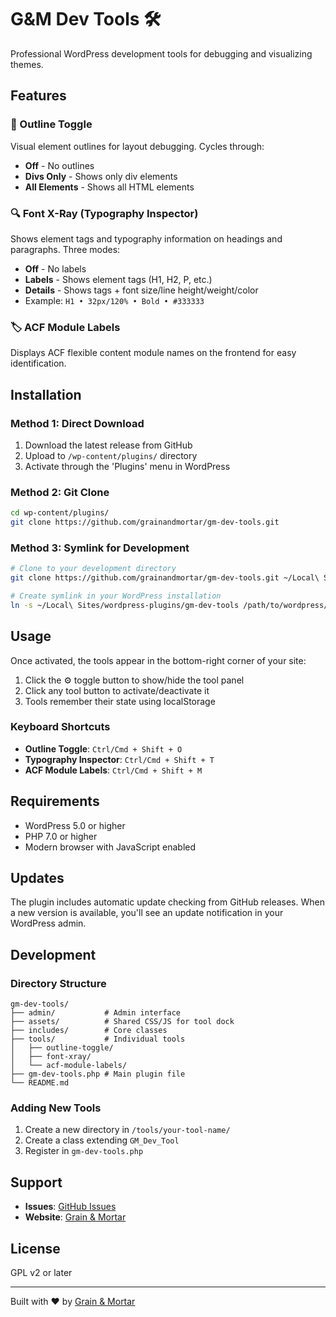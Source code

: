 # G&M Dev Tools 🛠️

Professional WordPress development tools for debugging and visualizing themes.

## Features

### 📐 Outline Toggle
Visual element outlines for layout debugging. Cycles through:
- **Off** - No outlines
- **Divs Only** - Shows only div elements
- **All Elements** - Shows all HTML elements

### 🔍 Font X-Ray (Typography Inspector)
Shows element tags and typography information on headings and paragraphs. Three modes:
- **Off** - No labels
- **Labels** - Shows element tags (H1, H2, P, etc.)
- **Details** - Shows tags + font size/line height/weight/color
- Example: `H1 • 32px/120% • Bold • #333333`

### 🏷️ ACF Module Labels
Displays ACF flexible content module names on the frontend for easy identification.

## Installation

### Method 1: Direct Download
1. Download the latest release from GitHub
2. Upload to `/wp-content/plugins/` directory
3. Activate through the 'Plugins' menu in WordPress

### Method 2: Git Clone
```bash
cd wp-content/plugins/
git clone https://github.com/grainandmortar/gm-dev-tools.git
```

### Method 3: Symlink for Development
```bash
# Clone to your development directory
git clone https://github.com/grainandmortar/gm-dev-tools.git ~/Local\ Sites/wordpress-plugins/gm-dev-tools

# Create symlink in your WordPress installation
ln -s ~/Local\ Sites/wordpress-plugins/gm-dev-tools /path/to/wordpress/wp-content/plugins/gm-dev-tools
```

## Usage

Once activated, the tools appear in the bottom-right corner of your site:

1. Click the ⚙️ toggle button to show/hide the tool panel
2. Click any tool button to activate/deactivate it
3. Tools remember their state using localStorage

### Keyboard Shortcuts
- **Outline Toggle**: `Ctrl/Cmd + Shift + O`
- **Typography Inspector**: `Ctrl/Cmd + Shift + T`
- **ACF Module Labels**: `Ctrl/Cmd + Shift + M`

## Requirements

- WordPress 5.0 or higher
- PHP 7.0 or higher
- Modern browser with JavaScript enabled

## Updates

The plugin includes automatic update checking from GitHub releases. When a new version is available, you'll see an update notification in your WordPress admin.

## Development

### Directory Structure
```
gm-dev-tools/
├── admin/           # Admin interface
├── assets/          # Shared CSS/JS for tool dock
├── includes/        # Core classes
├── tools/           # Individual tools
│   ├── outline-toggle/
│   ├── font-xray/
│   └── acf-module-labels/
├── gm-dev-tools.php # Main plugin file
└── README.md
```

### Adding New Tools

1. Create a new directory in `/tools/your-tool-name/`
2. Create a class extending `GM_Dev_Tool`
3. Register in `gm-dev-tools.php`

## Support

- **Issues**: [GitHub Issues](https://github.com/grainandmortar/gm-dev-tools/issues)
- **Website**: [Grain & Mortar](https://grainandmortar.com)

## License

GPL v2 or later

---

Built with ❤️ by [Grain & Mortar](https://grainandmortar.com)